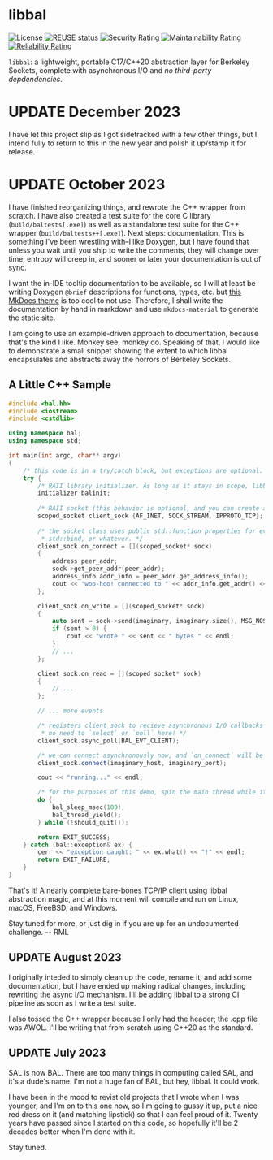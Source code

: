 # libbal

<!-- SPDX-License-Identifier: MIT -->
<!-- Copyright (c) 2004-2024 Ryan M. Lederman <lederman@gmail.com> -->

[![License](https://img.shields.io/github/license/aremmell/libbal?color=%2340b900&cacheSeconds=60)](https://github.com/aremmell/libbal/blob/master/LICENSE)
[![REUSE status](https://api.reuse.software/badge/github.com/aremmell/libbal)](https://api.reuse.software/info/github.com/aremmell/libbal)
[![Security Rating](https://sonarcloud.io/api/project_badges/measure?project=aremmell_libbal&metric=security_rating)](https://sonarcloud.io/summary/new_code?id=aremmell_libbal)
[![Maintainability Rating](https://sonarcloud.io/api/project_badges/measure?project=aremmell_libbal&metric=sqale_rating)](https://sonarcloud.io/summary/new_code?id=aremmell_libbal)
[![Reliability Rating](https://sonarcloud.io/api/project_badges/measure?project=aremmell_libbal&metric=reliability_rating)](https://sonarcloud.io/summary/new_code?id=aremmell_libbal)

`libbal`: a lightweight, portable C17/C++20 abstraction layer for Berkeley Sockets, complete with asynchronous I/O and *no third-party depdendencies*.

# UPDATE December 2023

I have let this project slip as I got sidetracked with a few other things, but I intend fully to return to this in the new year and polish it up/stamp it for release.

# UPDATE October 2023

I have finished reorganizing things, and rewrote the C++ wrapper from scratch. I have also created a test suite for the core C library (`build/baltests[.exe]`) as well as a standalone test suite for the C++ wrapper (`build/baltests++[.exe]`). Next steps: documentation. This is something I've been wrestling with–I like Doxygen, but I have found that unless you wait until you ship to write the comments, they will change over time, entropy will creep in, and sooner or later your documentation is out of sync.

I want the in-IDE tooltip documentation to be available, so I will at least be writing Doxygen `@brief` descriptions for functions, types, etc. but [this MkDocs theme](https://squidfunk.github.io/mkdocs-material/) is too cool to not use. Therefore, I shall write the documentation by hand in markdown and use `mkdocs-material` to generate the static site.

I am going to use an example-driven approach to documentation, because that's the kind I like. Monkey see, monkey do. Speaking of that, I would like to demonstrate a small snippet showing the extent to which libbal encapsulates and abstracts away the horrors of Berkeley Sockets.

## A Little C++ Sample

```cpp
#include <bal.hh>
#include <iostream>
#include <cstdlib>

using namespace bal;
using namespace std;

int main(int argc, char** argv)
{
    /* this code is in a try/catch block, but exceptions are optional. */
    try {
        /* RAII library initializer. As long as it stays in scope, libbal stays ready for duty. */
        initializer balinit;
        
        /* RAII socket (this behavior is optional, and you can create a manual init/destroy socket as well). */
        scoped_socket client_sock {AF_INET, SOCK_STREAM, IPPROTO_TCP};
        
        /* the socket class uses public std::function properties for event handlers, so that you can use a lambda,
         * std::bind, or whatever. */
        client_sock.on_connect = [](scoped_socket* sock)
        {
            address peer_addr;
            sock->get_peer_addr(peer_addr);
            address_info addr_info = peer_addr.get_address_info();
            cout << "woo-hoo! connected to " << addr_info.get_addr() << " on port " << addr_info.get_port() << endl;
        };

        client_sock.on_write = [](scoped_socket* sock)
        {
            auto sent = sock->send(imaginary, imaginary.size(), MSG_NOSIGNAL);
            if (sent > 0) {
                cout << "wrote " << sent << " bytes " << endl;
            }
            // ...
        };

        client_sock.on_read = [](scoped_socket* sock)
        {
            // ...
        };

        // ... more events

        /* registers client_sock to recieve asynchronous I/O callbacks to its event handlers.
         * no need to `select` or `poll` here! */
        client_sock.async_poll(BAL_EVT_CLIENT);

        /* we can connect asynchronously now, and `on_connect` will be called when the connection is established. */
        client_sock.connect(imaginary_host, imaginary_port);

        cout << "running..." << endl;

        /* for the purposes of this demo, spin the main thread while it waits for events. */
        do {
            bal_sleep_msec(100);
            bal_thread_yield();
        } while (!should_quit());

        return EXIT_SUCCESS;
    } catch (bal::exception& ex) {
        cerr << "exception caught: " << ex.what() << "!" << endl;
        return EXIT_FAILURE;
    }
}
```

That's it! A nearly complete bare-bones TCP/IP client using libbal abstraction magic, and at this moment will compile and run on Linux, macOS, FreeBSD, and Windows.

Stay tuned for more, or just dig in if you are up for an undocumented challenge. -- RML

## UPDATE August 2023

I originally inteded to simply clean up the code, rename it, and add some documentation, but I have ended up making radical changes, including rewriting the async I/O mechanism. I'll be adding libbal to a strong CI pipeline as soon as I write a test suite.

I also tossed the C++ wrapper because I only had the header; the .cpp file was AWOL. I'll be writing that from scratch using C++20 as the standard.

## UPDATE July 2023

SAL is now BAL. There are too many things in computing called SAL, and it's a dude's name. I'm not a huge fan of BAL, but hey, libbal. It could work.

I have been in the mood to revist old projects that I wrote when I was younger, and I'm on to this one now, so I'm going to gussy it up, put a nice red dress on it (and matching lipstick) so that I can feel proud of it. Twenty years have passed since I started on this code, so hopefully it'll be 2 decades better when I'm done with it.

Stay tuned.
